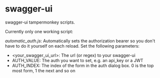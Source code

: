 # swagger-ui
swagger-ui tampermonkey scripts.

Currently only one working script:  

*automatic_auth.js*: Automatically sets the authorization bearer so you don't have to do it yourself on each reload. Set the following parameters:
* <your_swagger_ui_url>: The url (or regex) to your swagger-ui
* AUTH_VALUE: The auth you want to set, e.g. an api_key or a JWT
* AUTH_INDEX: The index of the form in the auth dialog box. 0 is the top most form, 1 the next and so on
